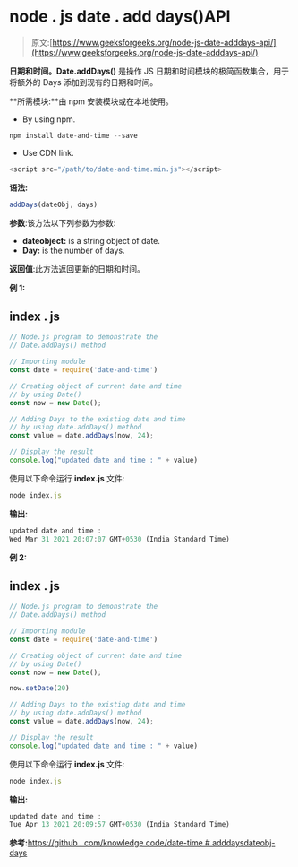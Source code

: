 # node . js date . add days()API

> 原文:[https://www.geeksforgeeks.org/node-js-date-adddays-api/](https://www.geeksforgeeks.org/node-js-date-adddays-api/)

**日期和时间。Date.addDays()** 是操作 JS 日期和时间模块的极简函数集合，用于将额外的 Days 添加到现有的日期和时间。

**所需模块:**由 npm 安装模块或在本地使用。

*   By using npm.

```js
npm install date-and-time --save
```

*   Use CDN link.

```js
<script src="/path/to/date-and-time.min.js"></script>
```

**语法:**

```js
addDays(dateObj, days)
```

**参数**:该方法以下列参数为参数:

*   **dateobject:** is a string object of date.
*   **Day:** is the number of days.

**返回值**:此方法返回更新的日期和时间。

**例 1:**

## index . js

```js
// Node.js program to demonstrate the  
// Date.addDays() method

// Importing module
const date = require('date-and-time')

// Creating object of current date and time 
// by using Date() 
const now = new Date();

// Adding Days to the existing date and time
// by using date.addDays() method
const value = date.addDays(now, 24);

// Display the result
console.log("updated date and time : " + value)
```

使用以下命令运行 **index.js** 文件:

```js
node index.js
```

**输出:**

```js
updated date and time :
Wed Mar 31 2021 20:07:07 GMT+0530 (India Standard Time)
```

**例 2:**

## index . js

```js
// Node.js program to demonstrate the  
// Date.addDays() method

// Importing module
const date = require('date-and-time')

// Creating object of current date and time 
// by using Date() 
const now = new Date();

now.setDate(20)

// Adding Days to the existing date and time
// by using date.addDays() method
const value = date.addDays(now, 24);

// Display the result
console.log("updated date and time : " + value)
```

使用以下命令运行 **index.js** 文件:

```js
node index.js
```

**输出:**

```js
updated date and time : 
Tue Apr 13 2021 20:09:57 GMT+0530 (India Standard Time)
```

**参考:**[https://github . com/knowledge code/date-time # adddaysdateobj-days](https://github.com/knowledgecode/date-and-time#adddaysdateobj-days)